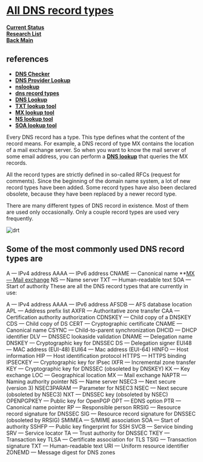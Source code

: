 # **[All DNS record types](https://www.nslookup.io/learning/dns-record-types/)**

**[Current Status](../../../development/status/weekly/current_status.md)**\
**[Research List](../../research_list.md)**\
**[Back Main](../../../README.md)**

## references

- **[DNS Checker](https://dnschecker.org/)**
- **[DNS Provider Lookup](https://mxtoolbox.com/DnsLookup.aspx)**
- **[nslookup](https://www.nslookup.io/)**
- **[dns record types](https://www.nslookup.io/learning/dns-record-types/)**
- **[DNS Lookup](https://www.whoisfreaks.com/)**
- **[TXT lookup tool](https://www.nslookup.io/txt-lookup/)**
- **[MX lookup tool](https://www.nslookup.io/mx-lookup/)**
- **[NS lookup tool](https://www.nslookup.io/ns-lookup/)**
- **[SOA lookup tool](https://www.nslookup.io/soa-lookup/)**

Every DNS record has a type. This type defines what the content of the record means. For example, a DNS record of type MX contains the location of a mail exchange server. So when you want to know the mail server of some email address, you can perform a **[DNS lookup](https://www.nslookup.io/)** that queries the MX records.

All the record types are strictly defined in so-called RFCs (request for comments). Since the beginning of the domain name system, a lot of new record types have been added. Some record types have also been declared obsolete, because they have been replaced by a newer record type.

There are many different types of DNS record in existence. Most of them are used only occasionally. Only a couple record types are used very frequently.

![drt](https://www.nslookup.io/img/learning/dns-record-types/all-dns-record-types.png)

## Some of the most commonly used DNS record types are

A — IPv4 address
AAAA — IPv6 address
CNAME — Canonical name
**[MX — Mail exchange](https://www.nslookup.io/learning/dns-record-types/mx/)
NS — Name server
TXT — Human-readable text
SOA — Start of authority
These are all the DNS record types that are currently in use:

A — IPv4 address
AAAA — IPv6 address
AFSDB — AFS database location
APL — Address prefix list
AXFR — Authoritative zone transfer
CAA — Certification authority authorization
CDNSKEY — Child copy of a DNSKEY
CDS — Child copy of DS
CERT — Cryptographic certificate
CNAME — Canonical name
CSYNC — Child-to-parent synchronization
DHCID — DHCP identifier
DLV — DNSSEC lookaside validation
DNAME — Delegation name
DNSKEY — Cryptographic key for DNSSEC
DS — Delegation signer
EUI48 — MAC address (EUI-48)
EUI64 — Mac address (EUI-64)
HINFO — Host information
HIP — Host identification protocol
HTTPS — HTTPS binding
IPSECKEY — Cryptographic key for IPsec
IXFR — Incremental zone transfer
KEY — Cryptographic key for DNSSEC (obsoleted by DNSKEY)
KX — Key exchange
LOC — Geographical location
MX — Mail exchange
NAPTR — Naming authority pointer
NS — Name server
NSEC3 — Next secure (version 3)
NSEC3PARAM — Parameter for NSEC3
NSEC — Next secure (obsoleted by NSEC3)
NXT — DNSSEC key (obsoleted by NSEC)
OPENPGPKEY — Public key for OpenPGP
OPT — EDNS option
PTR — Canonical name pointer
RP — Responsible person
RRSIG — Resource record signature for DNSSEC
SIG — Resource record signature for DNSSEC (obsoleted by RRSIG)
SMIMEA — S/MIME association
SOA — Start of authority
SSHFP — Public key fingerprint for SSH
SVCB — Service binding
SRV — Service locator
TA — Trust authority for DNSSEC
TKEY — Transaction key
TLSA — Certificate association for TLS
TSIG — Transaction signature
TXT — Human-readable text
URI — Uniform resource identifier
ZONEMD — Message digest for DNS zones
